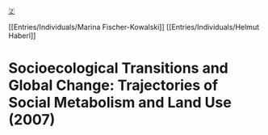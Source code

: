 [🇿](zotero://select/library/items/4KPVVL94)

[[Entries/Individuals/Marina Fischer-Kowalski]] [[Entries/Individuals/Helmut Haberl]] 
# Socioecological Transitions and Global Change: Trajectories of Social Metabolism and Land Use (2007)


